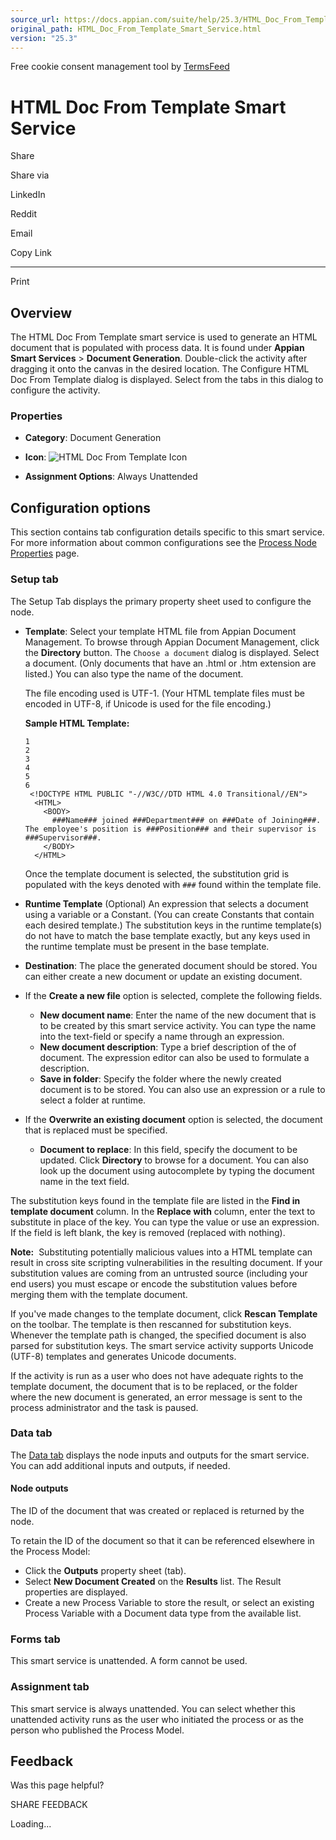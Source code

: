 ```yaml
---
source_url: https://docs.appian.com/suite/help/25.3/HTML_Doc_From_Template_Smart_Service.html
original_path: HTML_Doc_From_Template_Smart_Service.html
version: "25.3"
---
```


Free cookie consent management tool by [TermsFeed](https://www.termsfeed.com/)

# HTML Doc From Template Smart Service

Share

Share via

LinkedIn

Reddit

Email

Copy Link

* * *

Print

## Overview

The HTML Doc From Template smart service is used to generate an HTML document that is populated with process data. It is found under **Appian Smart Services** > **Document Generation**. Double-click the activity after dragging it onto the canvas in the desired location. The Configure HTML Doc From Template dialog is displayed. Select from the tabs in this dialog to configure the activity.

### Properties

-   **Category**: Document Generation

-   **Icon**: ![HTML Doc From Template Icon](images/Smart_Service_Icons/HTML_Doc_From_Template.png)

-   **Assignment Options**: Always Unattended

## Configuration options

This section contains tab configuration details specific to this smart service. For more information about common configurations see the [Process Node Properties](Process_Node_and_Smart_Service_Properties.html) page.

### Setup tab

The Setup Tab displays the primary property sheet used to configure the node.

-   **Template**: Select your template HTML file from Appian Document Management. To browse through Appian Document Management, click the **Directory** button. The `Choose a document` dialog is displayed. Select a document. (Only documents that have an .html or .htm extension are listed.) You can also type the name of the document.

    The file encoding used is UTF-1. (Your HTML template files must be encoded in UTF-8, if Unicode is used for the file encoding.)

    **Sample HTML Template:**

    ```
    1
    2
    3
    4
    5
    6
     <!DOCTYPE HTML PUBLIC "-//W3C//DTD HTML 4.0 Transitional//EN">
      <HTML>
        <BODY>
          ###Name### joined ###Department### on ###Date of Joining###. The employee's position is ###Position### and their supervisor is ###Supervisor###.
        </BODY>
      </HTML>
    ```

    Once the template document is selected, the substitution grid is populated with the keys denoted with `###` found within the template file.

-   **Runtime Template** (Optional) An expression that selects a document using a variable or a Constant. (You can create Constants that contain each desired template.) The substitution keys in the runtime template(s) do not have to match the base template exactly, but any keys used in the runtime template must be present in the base template.

-   **Destination**: The place the generated document should be stored. You can either create a new document or update an existing document.

-   If the **Create a new file** option is selected, complete the following fields.
    -   **New document name**: Enter the name of the new document that is to be created by this smart service activity. You can type the name into the text-field or specify a name through an expression.
    -   **New document description**: Type a brief description of the of document. The expression editor can also be used to formulate a description.
    -   **Save in folder**: Specify the folder where the newly created document is to be stored. You can also use an expression or a rule to select a folder at runtime.
-   If the **Overwrite an existing document** option is selected, the document that is replaced must be specified.
    -   **Document to replace**: In this field, specify the document to be updated. Click **Directory** to browse for a document. You can also look up the document using autocomplete by typing the document name in the text field.

The substitution keys found in the template file are listed in the **Find in template document** column. In the **Replace with** column, enter the text to substitute in place of the key. You can type the value or use an expression. If the field is left blank, the key is removed (replaced with nothing).

**Note:**  Substituting potentially malicious values into a HTML template can result in cross site scripting vulnerabilities in the resulting document. If your substitution values are coming from an untrusted source (including your end users) you must escape or encode the substitution values before merging them with the template document.

If you've made changes to the template document, click **Rescan Template** on the toolbar. The template is then rescanned for substitution keys. Whenever the template path is changed, the specified document is also parsed for substitution keys. The smart service activity supports Unicode (UTF-8) templates and generates Unicode documents.

If the activity is run as a user who does not have adequate rights to the template document, the document that is to be replaced, or the folder where the new document is generated, an error message is sent to the process administrator and the task is paused.

### Data tab

The [Data tab](Process_Node_and_Smart_Service_Properties.html#data-tab) displays the node inputs and outputs for the smart service. You can add additional inputs and outputs, if needed.

#### Node outputs

The ID of the document that was created or replaced is returned by the node.

To retain the ID of the document so that it can be referenced elsewhere in the Process Model:

-   Click the **Outputs** property sheet (tab).
-   Select **New Document Created** on the **Results** list. The Result properties are displayed.
-   Create a new Process Variable to store the result, or select an existing Process Variable with a Document data type from the available list.

### Forms tab

This smart service is unattended. A form cannot be used.

### Assignment tab

This smart service is always unattended. You can select whether this unattended activity runs as the user who initiated the process or as the person who published the Process Model.

## Feedback

Was this page helpful?

SHARE FEEDBACK

Loading...